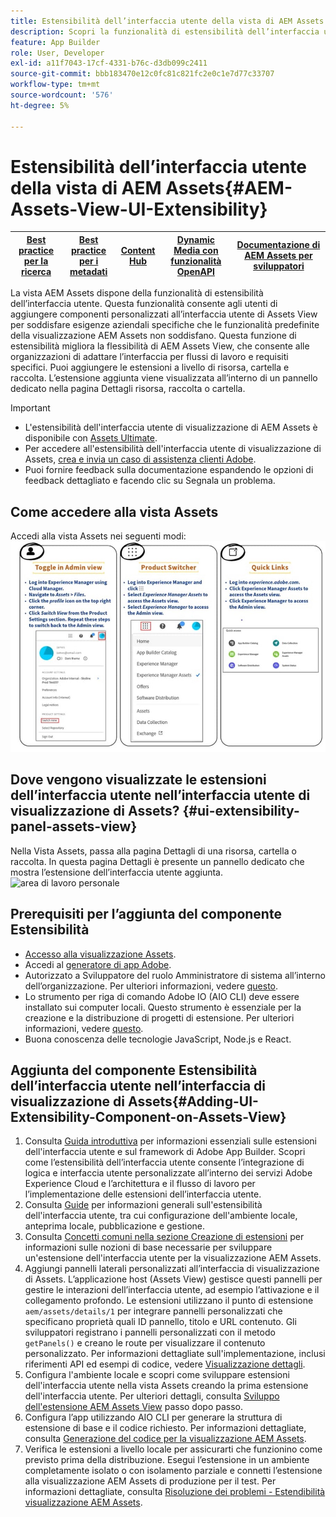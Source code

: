 ```yaml
---
title: Estensibilità dell’interfaccia utente della vista di AEM Assets
description: Scopri la funzionalità di estensibilità dell’interfaccia utente di AEM Assets View. L’interfaccia utente di AEM Assets View consente di aggiungere componenti personalizzati dell’interfaccia utente per soddisfare esigenze aziendali specifiche.
feature: App Builder
role: User, Developer
exl-id: a11f7043-17cf-4331-b76c-d3db099c2411
source-git-commit: bbb183470e12c0fc81c821fc2e0c1e7d77c33707
workflow-type: tm+mt
source-wordcount: '576'
ht-degree: 5%

---
```


# Estensibilità dell’interfaccia utente della vista di AEM Assets{#AEM-Assets-View-UI-Extensibility}

| [Best practice per la ricerca](/help/assets/search-best-practices.md) | [Best practice per i metadati](/help/assets/metadata-best-practices.md) | [Content Hub](/help/assets/product-overview.md) | [Dynamic Media con funzionalità OpenAPI](/help/assets/dynamic-media-open-apis-overview.md) | [Documentazione di AEM Assets per sviluppatori](https://developer.adobe.com/experience-cloud/experience-manager-apis/) |
| ------------- | --------------------------- |---------|----|-----|

La vista AEM Assets dispone della funzionalità di estensibilità dell’interfaccia utente. Questa funzionalità consente agli utenti di aggiungere componenti personalizzati all’interfaccia utente di Assets View per soddisfare esigenze aziendali specifiche che le funzionalità predefinite della visualizzazione AEM Assets non soddisfano. Questa funzione di estensibilità migliora la flessibilità di AEM Assets View, che consente alle organizzazioni di adattare l’interfaccia per flussi di lavoro e requisiti specifici.
Puoi aggiungere le estensioni a livello di risorsa, cartella e raccolta. L’estensione aggiunta viene visualizzata all’interno di un pannello dedicato nella pagina Dettagli risorsa, raccolta o cartella.

>[!IMPORTANT]
>
> * L&#39;estensibilità dell&#39;interfaccia utente di visualizzazione di AEM Assets è disponibile con [Assets Ultimate](/help/assets/assets-ultimate-overview.md).
> * Per accedere all&#39;estensibilità dell&#39;interfaccia utente di visualizzazione di Assets, [crea e invia un caso di assistenza clienti Adobe](https://helpx.adobe.com/it/enterprise/using/support-for-experience-cloud.html).
> * Puoi fornire feedback sulla documentazione espandendo le opzioni di feedback dettagliato e facendo clic su Segnala un problema.

## <a id="1"></a> Come accedere alla vista Assets

Accedi alla vista Assets nei seguenti modi:
![access-assets-view-ui](/help/assets/assets/access-assets-view.jpg)

## Dove vengono visualizzate le estensioni dell’interfaccia utente nell’interfaccia utente di visualizzazione di Assets? {#ui-extensibility-panel-assets-view}

Nella Vista Assets, passa alla pagina Dettagli di una risorsa, cartella o raccolta. In questa pagina Dettagli è presente un pannello dedicato che mostra l’estensione dell’interfaccia utente aggiunta.
![area di lavoro personale](/help/assets/assets/my-workspace-assets-view3.png)


## Prerequisiti per l’aggiunta del componente Estensibilità

* [Accesso alla visualizzazione Assets](#1).
* Accedi al [generatore di app Adobe](https://developer.adobe.com/app-builder/docs/overview/).
* Autorizzato a Sviluppatore del ruolo Amministratore di sistema all’interno dell’organizzazione. Per ulteriori informazioni, vedere [questo](https://developer.adobe.com/uix/docs/guides/get-access/).
* Lo strumento per riga di comando Adobe IO (AIO CLI) deve essere installato sui computer locali. Questo strumento è essenziale per la creazione e la distribuzione di progetti di estensione. Per ulteriori informazioni, vedere [questo](https://developer.adobe.com/app-builder/docs/getting_started/#local-environment-set-up).
* Buona conoscenza delle tecnologie JavaScript, Node.js e React.

## Aggiunta del componente Estensibilità dell’interfaccia utente nell’interfaccia di visualizzazione di Assets{#Adding-UI-Extensibility-Component-on-Assets-View}

1. Consulta [Guida introduttiva](https://developer.adobe.com/uix/docs/getting-started/) per informazioni essenziali sulle estensioni dell&#39;interfaccia utente e sul framework di Adobe App Builder. Scopri come l’estensibilità dell’interfaccia utente consente l’integrazione di logica e interfaccia utente personalizzate all’interno dei servizi Adobe Experience Cloud e l’architettura e il flusso di lavoro per l’implementazione delle estensioni dell’interfaccia utente.
1. Consulta [Guide](https://developer.adobe.com/uix/docs/guides/) per informazioni generali sull&#39;estensibilità dell&#39;interfaccia utente, tra cui configurazione dell&#39;ambiente locale, anteprima locale, pubblicazione e gestione.
1. Consulta [Concetti comuni nella sezione Creazione di estensioni](https://developer.adobe.com/uix/docs/services/aem-assets-view/api/commons/) per informazioni sulle nozioni di base necessarie per sviluppare un&#39;estensione dell&#39;interfaccia utente per la visualizzazione AEM Assets.
1. Aggiungi pannelli laterali personalizzati all’interfaccia di visualizzazione di Assets. L’applicazione host (Assets View) gestisce questi pannelli per gestire le interazioni dell’interfaccia utente, ad esempio l’attivazione e il collegamento profondo. Le estensioni utilizzano il punto di estensione `aem/assets/details/1` per integrare pannelli personalizzati che specificano proprietà quali ID pannello, titolo e URL contenuto. Gli sviluppatori registrano i pannelli personalizzati con il metodo `getPanels()` e creano le route per visualizzare il contenuto personalizzato. Per informazioni dettagliate sull&#39;implementazione, inclusi riferimenti API ed esempi di codice, vedere [Visualizzazione dettagli](https://developer.adobe.com/uix/docs/services/aem-assets-view/api/details-view/).
1. Configura l&#39;ambiente locale e scopri come sviluppare estensioni dell&#39;interfaccia utente nella vista Assets creando la prima estensione dell&#39;interfaccia utente. Per ulteriori dettagli, consulta [Sviluppo dell&#39;estensione AEM Assets View](https://developer.adobe.com/uix/docs/services/aem-assets-view/extension-development/) passo dopo passo.
1. Configura l’app utilizzando AIO CLI per generare la struttura di estensione di base e il codice richiesto. Per informazioni dettagliate, consulta [Generazione del codice per la visualizzazione AEM Assets](https://developer.adobe.com/uix/docs/services/aem-assets-view/code-generation/).
1. Verifica le estensioni a livello locale per assicurarti che funzionino come previsto prima della distribuzione. Esegui l’estensione in un ambiente completamente isolato o con isolamento parziale e connetti l’estensione alla visualizzazione AEM Assets di produzione per il test. Per informazioni dettagliate, consulta [Risoluzione dei problemi - Estendibilità visualizzazione AEM Assets](https://developer.adobe.com/uix/docs/services/aem-assets-view/debug/).
